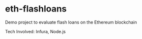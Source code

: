 # eth-flashloans

Demo project to evaluate flash loans on the Ethereum blockchain

Tech Involved: Infura, Node.js
